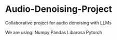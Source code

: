 # Audio-Denoising-Project
Collaborative project for audio denoising with LLMs

We are using:
Numpy
Pandas
Libarosa
Pytorch

